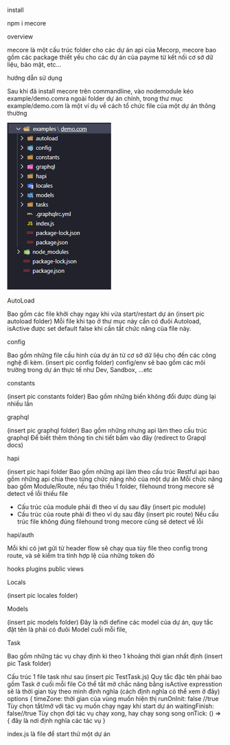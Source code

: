 install 

npm i mecore

overview

mecore là một cấu trúc folder cho các dự án api của Mecorp, mecore bao gồm các package thiết yếu cho các dự án của payme từ kết nối cơ sở dữ liệu, bảo mật, etc... 

hướng dẫn sử dụng 

Sau khi đã install mecore trên commandline, vào nodemodule kéo example/demo.comra ngoài folder dự án chính, trong thư mục example/demo.com là một ví dụ về cách tổ chức file của một dự án thông thường

![Mecore Example](/images/MecoreFolder.png)

AutoLoad

Bao gồm các file khởi chạy ngay khi vừa start/restart dự án 
(insert pic autoload folder) 
Mỗi file khi tạo ở thư mục này cần có đuôi Autoload, 
isActive được set default false khi cần tắt chức năng của file này. 

config 

Bao gồm những file cấu hình của dự án từ cơ sở dữ liệu cho đến các công nghệ đi kèm. 
(insert pic config folder)
config/env sẽ bao gồm các môi trường trong dự án thực tế như Dev, Sandbox, ...etc

constants 

(insert pic constants folder) 
Bao gồm những biến không đổi được dùng lại nhiều lần 

graphql

(insert pic graphql folder) 
Bao gồm những nhưng api làm theo cấu trúc graphql 
Để biết thêm thông tin chi tiết bấm vào đây (redirect to Grapql docs)

hapi 

(insert pic hapi folder 
Bao gồm những api làm theo cấu trúc Restful 
api bao gồm những api chia theo từng chức năng nhỏ của một dự án 
Mỗi chức năng bao gồm Module/Route, nếu tạo thiếu 1 folder, filehound trong mecore sẽ detect về lỗi thiếu file 
 - Cấu trúc của module phải đi theo ví dụ sau đây (insert pic module) 
 - Cấu trúc của route phải đi theo ví dụ sau đây (insert pic route) 
Nếu cấu trúc file không đúng filehound trong mecore cũng sẽ detect về lỗi

hapi/auth 

Mỗi khi có jwt gửi từ header flow sẽ chạy qua tùy file theo config trong route, và sẽ kiểm tra tính hợp lệ của những token đó 

hooks
plugins
public 
views 

Locals

(insert pic locales folder) 

Models

(insert pic models folder) 
Đây là nới define các model của dự án, quy tắc đặt tên là phải có đuôi Model cuối mỗi file, 

Task 

Bao gồm những tác vụ chạy định kì theo 1 khoảng thời gian nhất định 
(insert pic Task folder) 

Cấu trúc 1 file task như sau 
(insert pic TestTask.js)
Quy tắc đặc tên phải bao gồm Task ở cuối mỗi file
Có thể tắt mở chắc năng bằng isActive
expresstion sẽ là thời gian tùy theo mình định nghĩa (cách định nghĩa có thể xem ở đây) 
options {
timeZone: thời gian của vùng muốn hiện thị 
runOnInit: false //true Tùy chọn tắt/mở với tác vụ muốn chạy ngay khi start dự án 
waitingFinish: false//true Tùy chọn đợi tác vụ chạy xong, hay chạy song song
onTick: () => {
đây là nơi định nghĩa các tác vụ
}

index.js là file để start thử một dự án 





 




